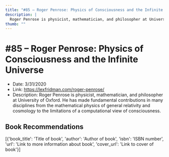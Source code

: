 ```yaml
---
title: "#85 – Roger Penrose: Physics of Consciousness and the Infinite Universe"
description: |
  Roger Penrose is physicist, mathematician, and philosopher at University of Oxford. He has made fundamental contributions in many disciplines from the mathematical physics of general relativity and cosmology to the limitations of a computational view of consciousness."
thumb: ""
---
```


# #85 – Roger Penrose: Physics of Consciousness and the Infinite Universe

  - Date: 3/31/2020
  - Link: https://lexfridman.com/roger-penrose/
  - Description: Roger Penrose is physicist, mathematician, and philosopher at University of Oxford. He has made fundamental contributions in many disciplines from the mathematical physics of general relativity and cosmology to the limitations of a computational view of consciousness.

## Book Recommendations

[{'book_title': 'Title of book', 'author': 'Author of book', 'isbn': 'ISBN number', 'url': 'Link to more information about book', 'cover_url': 'Link to cover of book'}]